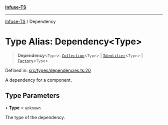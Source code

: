 [**Infuse-TS**](../README.md)

***

[Infuse-TS](../README.md) / Dependency

# Type Alias: Dependency\<Type\>

> **Dependency**\<`Type`\>: [`Collection`](Collection.md)\<`Type`\> \| [`Identifier`](Identifier.md)\<`Type`\> \| [`Factory`](Factory.md)\<`Type`\>

Defined in: [src/types/dependencies.ts:20](https://github.com/D-Kay6/Infuse-TS/blob/183255f9a4ec5e9ee4dba778a499aaf2ce7f4763/src/types/dependencies.ts#L20)

A dependency for a component.

## Type Parameters

• **Type** = `unknown`

The type of the dependency.

